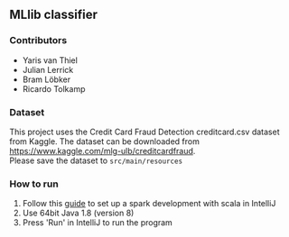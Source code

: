 ## MLlib classifier

### Contributors
* Yaris van Thiel
* Julian Lerrick
* Bram Löbker
* Ricardo Tolkamp

### Dataset
This project uses the Credit Card Fraud Detection creditcard.csv dataset from Kaggle. The dataset can be downloaded from https://www.kaggle.com/mlg-ulb/creditcardfraud.  
Please save the dataset to ```src/main/resources```

### How to run
1. Follow this [guide](https://www.cloudera.com/tutorials/setting-up-a-spark-development-environment-with-scala.html) to set up a spark development with scala in IntelliJ
2. Use 64bit Java 1.8 (version 8)
3. Press 'Run' in IntelliJ to run the program
